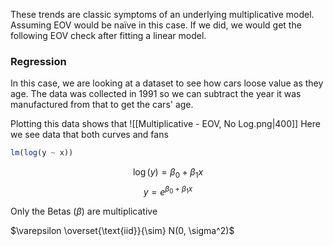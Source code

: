 

These trends are classic symptoms of an underlying multiplicative model. Assuming EOV would be naïve in this case. If we did, we would get the following EOV check after fitting a linear model.





### Regression

In this case, we are looking at a dataset to see how cars loose value as they age. The data was collected in 1991 so we can subtract the year it was manufactured from that to get the cars' age. 

Plotting this data shows that 
![[Multiplicative - EOV, No Log.png|400]]
Here we see data that both curves and fans 



```R
lm(log(y ~ x))
```

$$\log(y) =\beta_{0} + \beta_{1}x$$
$$y= e^{\beta_0 + \beta_{1}x}$$

Only the Betas ($\beta$) are multiplicative

$\varepsilon \overset{\text{iid}}{\sim} N(0, \sigma^2)$

